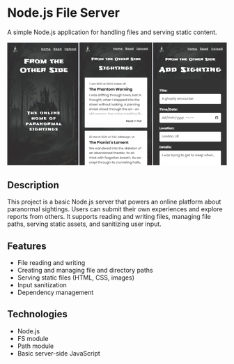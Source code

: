 # Node.js File Server

A simple Node.js application for handling files and serving static content.

![Screenshot](./public/images/screenshot.png)

## Description

This project is a basic Node.js server that powers an online platform about paranormal sightings. Users can submit their own experiences and explore reports from others. It supports reading and writing files, managing file paths, serving static assets, and sanitizing user input.

## Features

- File reading and writing
- Creating and managing file and directory paths
- Serving static files (HTML, CSS, images)
- Input sanitization
- Dependency management

## Technologies

- Node.js
- FS module
- Path module
- Basic server-side JavaScript
